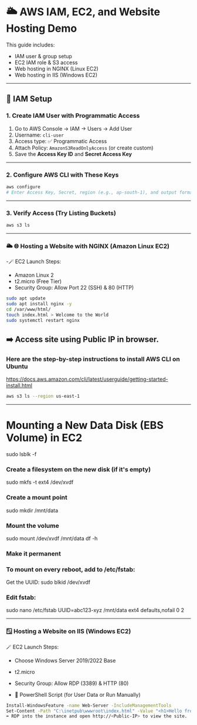# 🌥️ AWS IAM, EC2, and Website Hosting Demo

This guide includes:
- IAM user & group setup
- EC2 IAM role & S3 access
- Web hosting in NGINX (Linux EC2)
- Web hosting in IIS (Windows EC2)

---

## 🔐 IAM Setup

### 1. Create IAM User with Programmatic Access
1. Go to AWS Console → IAM → Users → Add User
2. Username: `cli-user`
3. Access type: ✅ Programmatic Access
4. Attach Policy: `AmazonS3ReadOnlyAccess` (or create custom)
5. Save the **Access Key ID** and **Secret Access Key**

---

### 2. Configure AWS CLI with These Keys

```bash
aws configure
# Enter Access Key, Secret, region (e.g., ap-south-1), and output format (json)
```
---

###  3. Verify Access (Try Listing Buckets)
``` bash
aws s3 ls
```
---
### 🌥️ 🌐 Hosting a Website with NGINX (Amazon Linux EC2)

 -🪄 EC2 Launch Steps:
- Amazon Linux 2
- t2.micro (Free Tier)
- Security Group: Allow Port 22 (SSH) & 80 (HTTP)

``` bash
sudo apt update
sudo apt install nginx -y
cd /var/www/html/
touch index.html > Welcome to the World
sudo systemctl restart nginx
```


➡️ Access site using Public IP in browser.
---
### Here are the step-by-step instructions to install AWS CLI on Ubuntu
https://docs.aws.amazon.com/cli/latest/userguide/getting-started-install.html

``` bash
aws s3 ls --region us-east-1
```
---
# Mounting a New Data Disk (EBS Volume) in EC2

sudo lsblk -f
### Create a filesystem on the new disk (if it's empty)
sudo mkfs -t ext4 /dev/xvdf
### Create a mount point
sudo mkdir /mnt/data
### Mount the volume
sudo mount /dev/xvdf /mnt/data
df -h

### Make it permanent
### To mount on every reboot, add to /etc/fstab:

Get the UUID:
sudo blkid /dev/xvdf

### Edit fstab:
sudo nano /etc/fstab
UUID=abc123-xyz /mnt/data ext4 defaults,nofail 0 2

---
### 🪟 Hosting a Website on IIS (Windows EC2)
🪄 EC2 Launch Steps:
- Choose Windows Server 2019/2022 Base
- t2.micro
- Security Group: Allow RDP (3389) & HTTP (80)

- 📜 PowerShell Script (for User Data or Run Manually)

```bash
Install-WindowsFeature -name Web-Server -IncludeManagementTools
Set-Content -Path "C:\inetpub\wwwroot\index.html" -Value "<h1>Hello from IIS on Windows EC2</h1>"
➡️ RDP into the instance and open http://<Public-IP> to view the site.
```
